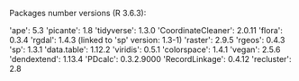 Packages number versions (R 3.6.3):

'ape': 5.3
'picante': 1.8
'tidyverse': 1.3.0
'CoordinateCleaner': 2.0.11
'flora': 0.3.4
'rgdal': 1.4.3 (linked to 'sp' version: 1.3-1)
'raster': 2.9.5
'rgeos': 0.4.3
'sp': 1.3.1
'data.table': 1.12.2
'viridis': 0.5.1
'colorspace': 1.4.1
'vegan': 2.5.6
'dendextend': 1.13.4
'PDcalc': 0.3.2.9000
'RecordLinkage': 0.4.12
'recluster': 2.8
